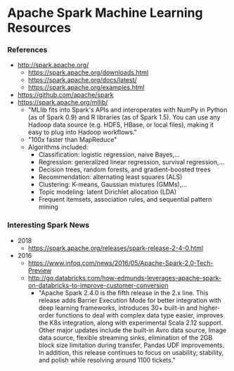 
Apache Spark Machine Learning Resources
====

### References
* http://spark.apache.org/
  * https://spark.apache.org/downloads.html
  * https://spark.apache.org/docs/latest/
  * https://spark.apache.org/examples.html
* https://github.com/apache/spark
* https://spark.apache.org/mllib/
  * "MLlib fits into Spark's APIs and interoperates with NumPy in Python (as of Spark 0.9) and R libraries (as of Spark 1.5). You can use any Hadoop data source (e.g. HDFS, HBase, or local files), making it easy to plug into Hadoop workflows."
  * "100x faster than MapReduce"
  * Algorithms included:
    * Classification: logistic regression, naive Bayes,...
    * Regression: generalized linear regression, survival regression,...
    * Decision trees, random forests, and gradient-boosted trees
    * Recommendation: alternating least squares (ALS)
    * Clustering: K-means, Gaussian mixtures (GMMs),...
    * Topic modeling: latent Dirichlet allocation (LDA)
    * Frequent itemsets, association rules, and sequential pattern mining



### Interesting Spark News
* 2018
  * https://spark.apache.org/releases/spark-release-2-4-0.html
* 2016
  * https://www.infoq.com/news/2016/05/Apache-Spark-2.0-Tech-Preview
  * http://go.databricks.com/how-edmunds-leverages-apache-spark-on-databricks-to-improve-customer-conversion
    * "Apache Spark 2.4.0 is the fifth release in the 2.x line. This release adds Barrier Execution Mode for better integration with deep learning frameworks, introduces 30+ built-in and higher-order functions to deal with complex data type easier, improves the K8s integration, along with experimental Scala 2.12 support. Other major updates include the built-in Avro data source, Image data source, flexible streaming sinks, elimination of the 2GB block size limitation during transfer, Pandas UDF improvements. In addition, this release continues to focus on usability, stability, and polish while resolving around 1100 tickets."

